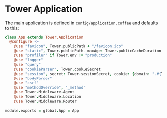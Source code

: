 # Tower Application

The main application is defined in `config/application.coffee` and defaults to this:

``` coffeescript
class App extends Tower.Application
  @configure ->
    @use "favicon", Tower.publicPath + "/favicon.ico"
    @use "static", Tower.publicPath, maxAge: Tower.publicCacheDuration
    @use "profiler" if Tower.env != "production"
    @use "logger"
    @use "query"
    @use "cookieParser", Tower.cookieSecret
    @use "session", secret: Tower.sessionSecret, cookie: {domain: ".#{Tower.cookieDomain}"}
    @use "bodyParser"
    @use "csrf"
    @use "methodOverride", "_method"
    @use Tower.Middleware.Agent
    @use Tower.Middleware.Location
    @use Tower.Middleware.Router
  
module.exports = global.App = App
```